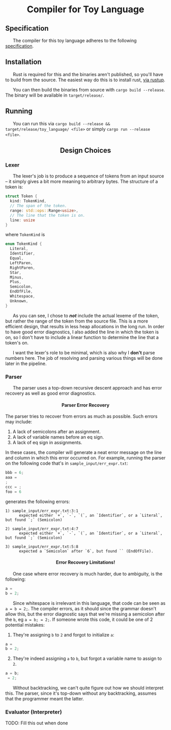 <h1 align = "center"> Compiler for Toy Language </h1>

## Specification
&nbsp;&nbsp;&nbsp;&nbsp;&nbsp;&nbsp;The compiler for this toy language adheres to the following [specification].

## Installation
&nbsp;&nbsp;&nbsp;&nbsp;&nbsp;&nbsp;Rust is required for this and the binaries aren't published, so you'll have to build from the source. The easiest way do this is to install rust, [via rustup](https://www.rust-lang.org/tools/install).

&nbsp;&nbsp;&nbsp;&nbsp;&nbsp;&nbsp;You can then build the binaries from source with `cargo build --release`. The binary will be available in `target/release/`.

## Running
&nbsp;&nbsp;&nbsp;&nbsp;&nbsp;&nbsp;You can run this via `cargo build --release && target/release/toy_language/ <file>` or simply `cargo run --release <file>`.

<h2 align=center> Design Choices </h2>

### Lexer
&nbsp;&nbsp;&nbsp;&nbsp;&nbsp;&nbsp;The lexer's job is to produce a sequence of tokens from an input source – it simply gives a bit more meaning to arbitrary bytes. The structure of a token is:

```rust
struct Token {
  kind: TokenKind,
  // The span of the token.
  range: std::ops::Range<usize>,
  // The line that the token is on.
  line: usize
}
```
where `TokenKind` is
```rust
enum TokenKind {
  Literal,
  Identifier,
  Equal,
  LeftParen,
  RightParen,
  Star,
  Minus,
  Plus,
  Semicolon,
  EndOfFile,
  Whitespace,
  Unknown,
}
```
&nbsp;&nbsp;&nbsp;&nbsp;&nbsp;&nbsp;As you can see, I chose to ***not*** include the actual lexeme of the token, but rather the range of the token from the source file. This is a more efficient design, that results in less heap allocations in the long run. In order to have good error diagnostics, I also added the line in which the token is on, so I don't have to include a linear function to determine the line that a token's on.

&nbsp;&nbsp;&nbsp;&nbsp;&nbsp;&nbsp;I want the lexer's role to be minimal, which is also why I **don't** parse numbers here. The job of resolving and parsing various things will be done later in the pipeline.

### Parser
&nbsp;&nbsp;&nbsp;&nbsp;&nbsp;&nbsp;The parser uses a top-down recursive descent approach and has error recovery as well as good error diagnostics.

<h4 align = "center"> Parser Error Recovery </h4>
The parser tries to recover from errors as much as possible. Such errors may include:

1) A lack of semicolons after an assignment.
2) A lack of variable names before an eq sign.
3) A lack of eq sign in assignments.

In these cases, the compiler will generate a neat error message on the line and column in which this error occurred on. For example, running the parser on the following code that's in `sample_input/err_expr.txt`:
```js
bbb = 6;
aaa =
;
ccc = ;
foo = 6
```

generates the following errors:
```
1) sample_input/err_expr.txt:3:1
      expected either `+`, `-`, `(`, an `Identifier`, or a `Literal`, but found `;` (Semicolon)

2) sample_input/err_expr.txt:4:7
      expected either `+`, `-`, `(`, an `Identifier`, or a `Literal`, but found `;` (Semicolon)

3) sample_input/err_expr.txt:5:8
      expected a `Semicolon` after `6`, but found `` (EndOfFile).
```

<h4 align = "center"> Error Recovery Limitations! </h4>
&nbsp;&nbsp;&nbsp;&nbsp;&nbsp;&nbsp;One case where error recovery is much harder, due to ambiguity, is the following:

```js
a =
b = 2;
```

&nbsp;&nbsp;&nbsp;&nbsp;&nbsp;&nbsp;Since whitespace is irrelevant in this language, that code can be seen as `a = b = 2;`. The compiler errors, as it should since the grammar doesn't allow this, but the error diagnostic says that we're missing a semicolon after the `b`, eg `a = b; = 2;`. If someone wrote this code, it could be one of 2 potential mistakes:

1) They're assigning `b` to `2` and forgot to initialize `a`:
```js
a =
b = 2;
```

2) They're indeed assigning `a` to `b`, but forgot a variable name to assign to `2`.
```js
a = b;
 = 2;
```

&nbsp;&nbsp;&nbsp;&nbsp;&nbsp;&nbsp;Without backtracking, we can't quite figure out how we should interpret this. The parser, since it's top-down without any backtracking, assumes that the programmer meant the latter.

### Evaluator (Interpreter)
TODO: Fill this out when done

[specification]: SPECIFICATION.md
